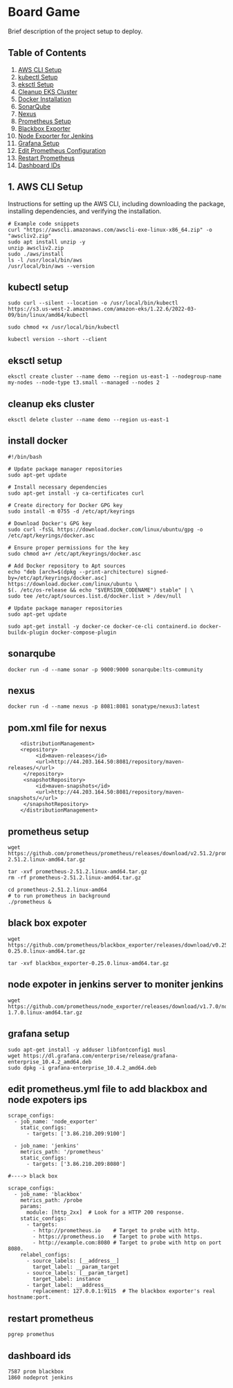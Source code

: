 # Board Game

Brief description of the project setup to deploy.

## Table of Contents

1. [AWS CLI Setup](#aws-cli-setup)
2. [kubectl Setup](#kubectl-setup)
3. [eksctl Setup](#eksctl-setup)
4. [Cleanup EKS Cluster](#cleanup-eks-cluster)
5. [Docker Installation](#docker-installation)
6. [SonarQube](#sonarqube)
7. [Nexus](#nexus)
8. [Prometheus Setup](#prometheus-setup)
9. [Blackbox Exporter](#blackbox-exporter)
10. [Node Exporter for Jenkins](#node-exporter-for-jenkins)
11. [Grafana Setup](#grafana-setup)
12. [Edit Prometheus Configuration](#edit-prometheus-configuration)
13. [Restart Prometheus](#restart-prometheus)
14. [Dashboard IDs](#dashboard-ids)

## 1. AWS CLI Setup 

Instructions for setting up the AWS CLI, including downloading the package, installing dependencies, and verifying the installation.

```
# Example code snippets
curl "https://awscli.amazonaws.com/awscli-exe-linux-x86_64.zip" -o "awscliv2.zip"
sudo apt install unzip -y 
unzip awscliv2.zip
sudo ./aws/install
ls -l /usr/local/bin/aws
/usr/local/bin/aws --version

```
## kubectl setup 

```
sudo curl --silent --location -o /usr/local/bin/kubectl   https://s3.us-west-2.amazonaws.com/amazon-eks/1.22.6/2022-03-09/bin/linux/amd64/kubectl

sudo chmod +x /usr/local/bin/kubectl 

kubectl version --short --client

```

## eksctl setup

```
eksctl create cluster --name demo --region us-east-1 --nodegroup-name my-nodes --node-type t3.small --managed --nodes 2

```

## cleanup eks cluster

```
eksctl delete cluster --name demo --region us-east-1

```

## install docker 

```
#!/bin/bash

# Update package manager repositories
sudo apt-get update

# Install necessary dependencies
sudo apt-get install -y ca-certificates curl

# Create directory for Docker GPG key
sudo install -m 0755 -d /etc/apt/keyrings

# Download Docker's GPG key
sudo curl -fsSL https://download.docker.com/linux/ubuntu/gpg -o /etc/apt/keyrings/docker.asc

# Ensure proper permissions for the key
sudo chmod a+r /etc/apt/keyrings/docker.asc

# Add Docker repository to Apt sources
echo "deb [arch=$(dpkg --print-architecture) signed-by=/etc/apt/keyrings/docker.asc] https://download.docker.com/linux/ubuntu \
$(. /etc/os-release && echo "$VERSION_CODENAME") stable" | \
sudo tee /etc/apt/sources.list.d/docker.list > /dev/null

# Update package manager repositories
sudo apt-get update

sudo apt-get install -y docker-ce docker-ce-cli containerd.io docker-buildx-plugin docker-compose-plugin 

```
## sonarqube 

```
docker run -d --name sonar -p 9000:9000 sonarqube:lts-community
```

## nexus

```
docker run -d --name nexus -p 8081:8081 sonatype/nexus3:latest
```

## pom.xml file for nexus

```
	<distributionManagement>
    <repository>
         <id>maven-releases</id>
         <url>http://44.203.164.50:8081/repository/maven-releases/</url>
     </repository>
     <snapshotRepository>
         <id>maven-snapshots</id>
         <url>http://44.203.164.50:8081/repository/maven-snapshots/</url>
     </snapshotRepository>
    </distributionManagement>
```

## prometheus setup 

```
wget https://github.com/prometheus/prometheus/releases/download/v2.51.2/prometheus-2.51.2.linux-amd64.tar.gz

tar -xvf prometheus-2.51.2.linux-amd64.tar.gz
rm -rf prometheus-2.51.2.linux-amd64.tar.gz

cd prometheus-2.51.2.linux-amd64
# to run prometheus in background
./prometheus &

```

## black box expoter

```
wget https://github.com/prometheus/blackbox_exporter/releases/download/v0.25.0/blackbox_exporter-0.25.0.linux-amd64.tar.gz

tar -xvf blackbox_exporter-0.25.0.linux-amd64.tar.gz

```

## node expoter in jenkins server to moniter jenkins

```
wget https://github.com/prometheus/node_exporter/releases/download/v1.7.0/node_exporter-1.7.0.linux-amd64.tar.gz

```

## grafana setup 

```
sudo apt-get install -y adduser libfontconfig1 musl
wget https://dl.grafana.com/enterprise/release/grafana-enterprise_10.4.2_amd64.deb
sudo dpkg -i grafana-enterprise_10.4.2_amd64.deb

```

## edit prometheus.yml file to add blackbox and node expoters ips


```
scrape_configs:
  - job_name: 'node_exporter'
    static_configs:
      - targets: ['3.86.210.209:9100']

  - job_name: 'jenkins'
    metrics_path: '/prometheus'
    static_configs:
      - targets: ['3.86.210.209:8080']

#----> black box

scrape_configs:
  - job_name: 'blackbox'
    metrics_path: /probe
    params:
      module: [http_2xx]  # Look for a HTTP 200 response.
    static_configs:
      - targets:
        - http://prometheus.io    # Target to probe with http.
        - https://prometheus.io   # Target to probe with https.
        - http://example.com:8080 # Target to probe with http on port 8080.
    relabel_configs:
      - source_labels: [__address__]
        target_label: __param_target
      - source_labels: [__param_target]
        target_label: instance
      - target_label: __address__
        replacement: 127.0.0.1:9115  # The blackbox exporter's real hostname:port.

```

## restart prometheus

```
pgrep promethus

```

## dashboard ids

```
7587 prom blackbox
1860 nodeprot jenkins
```
